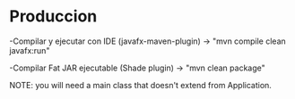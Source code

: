 # Produccion

 -Compilar y ejecutar con IDE (javafx-maven-plugin) -> "mvn compile clean javafx:run"
 
 -Compilar Fat JAR ejecutable (Shade plugin) -> "mvn clean package" 
 
 NOTE: you will need a main class that doesn't extend from Application.
